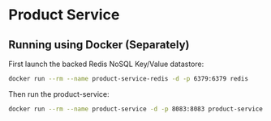 # Product Service

## Running using Docker (Separately)

First launch the backed Redis NoSQL Key/Value datastore:

```bash
docker run --rm --name product-service-redis -d -p 6379:6379 redis
```

Then run the product-service:

```bash
docker run --rm --name product-service -d -p 8083:8083 product-service
```